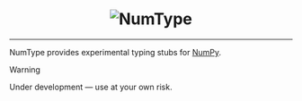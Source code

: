 <h1 align="center">
    <img src="https://raw.githubusercontent.com/numpy/numtype/main/doc/logo/numtype.svg" alt="NumType">
</h1>

---

NumType provides experimental typing stubs for <a href="https://github.com/numpy/numpy">NumPy</a>.

> [!WARNING]
> Under development &mdash; use at your own risk.

